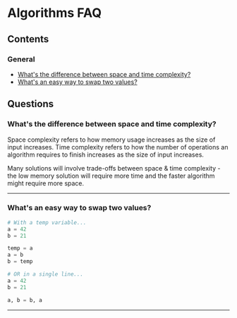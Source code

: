 # Algorithms FAQ

## Contents

### General

*   [What's the difference between space and time complexity?](#q100)
*   [What's an easy way to swap two values?](#q200)

## Questions

<a name="q100"></a>

### What's the difference between space and time complexity?

Space complexity refers to how memory usage increases as the size of input increases. Time complexity refers to how the number of operations an algorithm requires to finish increases as the size of input increases.

Many solutions will involve trade-offs between space & time complexity - the low memory solution will require more time and the faster algorithm might require more space.

------------------------------------------------------------------------

<a name="q200"></a>

### What's an easy way to swap two values?

```python
# With a temp variable...
a = 42
b = 21

temp = a
a = b
b = temp

# OR in a single line...
a = 42
b = 21

a, b = b, a
```

------------------------------------------------------------------------
